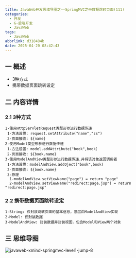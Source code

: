 ```yaml
---
title: JavaWeb开发思维导图之——SpringMVC之带数据跳转页面(111)
categories:
  - 开发
  - G-后端开发
  - JavaWeb
tags:
  - JavaWeb
abbrlink: d318484b
date: 2025-04-20 08:42:43
---
```

## 一 概述

* 3种方式
* 携带数据页面跳转设定

<!--more-->

## 二 内容详情

### 2.1 3种方式

```
1-使用HttpServletRequest类型形参进行数据传递
 1-方法设置: request.setAttribute("name","zs")
 2-页面接收: ${name}
2-使用Model类型形参进行数据传递
 1-方法设置: model.addAttribute("book",book)
 2-页面接收: ${book.name}
3-使用ModelAndView类型形参进行数据传递,并将该对象返回调用者
 1-方法设置：modelAndView.addOject("book",book)
 2-页面接收: ${book.name}
 3-原理
  1-modelAndView.setViewName("page") = return "page"
  2-modelAndView.setViewName("redirect:page.jsp") = return "redirect:page.jsp"
```

### 2.2 携带数据页面跳转设定

```
1-String: 仅封装跳转页面的基本信息，底层由ModelAndView实现
2-Model: 仅封装数据
3-ModelAndView: 封装数据并封装视图，包含Model和View两个对象
```


## 三 思维导图

![javaweb-xmind-springmvc-level1-jump-8][1]



[1]:https://cdn.jsdelivr.net/gh/PGzxc/CDN/blog-java/javaweb-xmind-springmvc-level1-jump-8.png